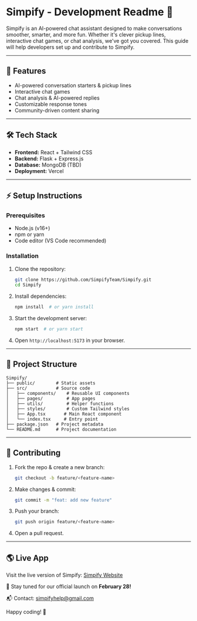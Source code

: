 # Simpify - Development Readme 🚀

Simpify is an AI-powered chat assistant designed to make conversations smoother, smarter, and more fun. Whether it's clever pickup lines, interactive chat games, or chat analysis, we've got you covered. This guide will help developers set up and contribute to Simpify.

---

## 🚀 Features

- AI-powered conversation starters & pickup lines
- Interactive chat games
- Chat analysis & AI-powered replies
- Customizable response tones
- Community-driven content sharing

---

## 🛠 Tech Stack

- **Frontend:** React + Tailwind CSS
- **Backend:** Flask + Express.js
- **Database:** MongoDB (TBD)
- **Deployment:** Vercel

---

## ⚡ Setup Instructions

### Prerequisites

- Node.js (v16+)
- npm or yarn
- Code editor (VS Code recommended)

### Installation

1. Clone the repository:
   ```bash
   git clone https://github.com/SimpifyTeam/Simpify.git
   cd Simpify
   ```
2. Install dependencies:
   ```bash
   npm install  # or yarn install
   ```
3. Start the development server:
   ```bash
   npm start  # or yarn start
   ```
4. Open `http://localhost:5173` in your browser.

---

## 📂 Project Structure

```plaintext
Simpify/
├── public/        # Static assets
├── src/           # Source code
│   ├── components/    # Reusable UI components
│   ├── pages/         # App pages
│   ├── utils/         # Helper functions
│   ├── styles/        # Custom Tailwind styles
│   ├── App.tsx       # Main React component
│   └── index.tsx     # Entry point
├── package.json   # Project metadata
└── README.md      # Project documentation
```

---

## 🤝 Contributing

1. Fork the repo & create a new branch:
   ```bash
   git checkout -b feature/<feature-name>
   ```
2. Make changes & commit:
   ```bash
   git commit -m "feat: add new feature"
   ```
3. Push your branch:
   ```bash
   git push origin feature/<feature-name>
   ```
4. Open a pull request.

---

## 🌎 Live App

Visit the live version of Simpify: [Simpify Website](https://simpify-ai.vercel.app/)

📢 Stay tuned for our official launch on **February 28!**

📬 Contact: [simpifyhelp@gmail.com](mailto:simpifyhelp@gmail.com)

Happy coding! 🚀
